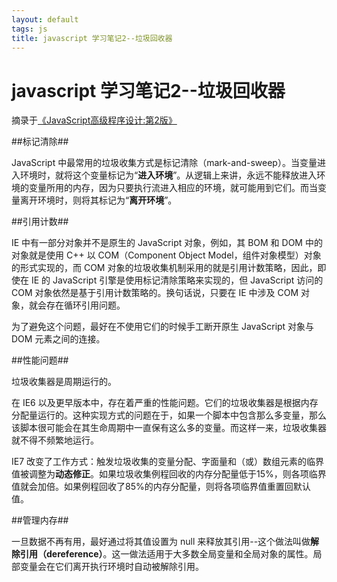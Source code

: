 ```yaml
---
layout: default
tags: js
title: javascript 学习笔记2--垃圾回收器
---
```


# javascript 学习笔记2--垃圾回收器 #

摘录于[《JavaScript高级程序设计:第2版》](http://book.douban.com/subject/4886879/)

##标记清除##

JavaScript 中最常用的垃圾收集方式是标记清除（mark-and-sweep）。当变量进入环境时，就将这个变量标记为“**进入环境**”。从逻辑上来讲，永远不能释放进入环境的变量所用的内存，因为只要执行流进入相应的环境，就可能用到它们。而当变量离开环境时，则将其标记为“**离开环境**”。

##引用计数##

IE 中有一部分对象并不是原生的 JavaScript 对象，例如，其 BOM 和 DOM 中的对象就是使用 C++ 以 COM（Component Object Model，组件对象模型）对象的形式实现的，而 COM 对象的垃圾收集机制采用的就是引用计数策略，因此，即使在 IE 的 JavaScript 引擎是使用标记清除策略来实现的，但 JavaScript 访问的 COM 对象依然是基于引用计数策略的。换句话说，只要在 IE 中涉及 COM 对象，就会存在循环引用问题。

为了避免这个问题，最好在不使用它们的时候手工断开原生 JavaScript 对象与 DOM 元素之间的连接。

##性能问题##

垃圾收集器是周期运行的。

在 IE6 以及更早版本中，存在着严重的性能问题。它们的垃圾收集器是根据内存分配量运行的。这种实现方式的问题在于，如果一个脚本中包含那么多变量，那么该脚本很可能会在其生命周期中一直保有这么多的变量。而这样一来，垃圾收集器就不得不频繁地运行。

IE7 改变了工作方式：触发垃圾收集的变量分配、字面量和（或）数组元素的临界值被调整为**动态修正**。如果垃圾收集例程回收的内存分配量低于15%，则各项临界值就会加倍。如果例程回收了85%的内存分配量，则将各项临界值重置回默认值。

##管理内存##

一旦数据不再有用，最好通过将其值设置为 null 来释放其引用--这个做法叫做**解除引用（dereference）**。这一做法适用于大多数全局变量和全局对象的属性。局部变量会在它们离开执行环境时自动被解除引用。


